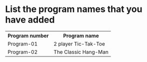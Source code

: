 <h1> List the program names that you have added</h1>
<table>
<tr>
	<th>Program number</th> <th>Program name</th>
</tr>
<tr>
	<td>Program-01 </td> <td>2 player Tic-Tak-Toe</td>
</tr>
<tr>
	<td>Program-02 </td> <td>The Classic Hang-Man </td>
</tr>
</table>
